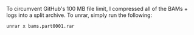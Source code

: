 To circumvent GitHub's 100 MB file limit, I compressed all of the BAMs + logs into a split archive. To unrar, simply run the following:

```bash
unrar x bams.part0001.rar
```
